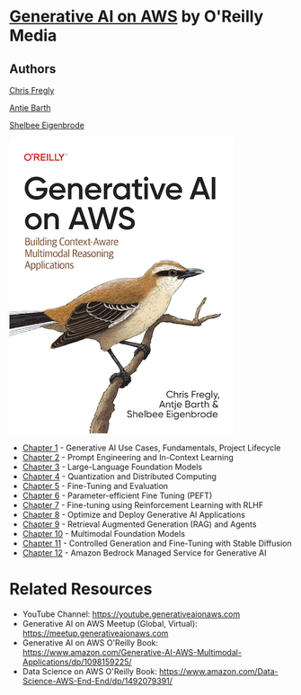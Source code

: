 # [Generative AI on AWS](https://www.amazon.com/Generative-AI-AWS-Multimodal-Applications/dp/1098159225/) by O'Reilly Media

## Authors
[Chris Fregly](https://www.linkedin.com/in/cfregly/)

[Antje Barth](https://www.linkedin.com/in/antje-barth/)

[Shelbee Eigenbrode](https://www.linkedin.com/in/shelbee-eigenbrode/)

[![](img/gaia_book_cover_sm.png)](https://www.amazon.com/Generative-AI-AWS-Multimodal-Applications/dp/1098159225/)

* [Chapter 1](/01_intro) - Generative AI Use Cases, Fundamentals, Project Lifecycle
* [Chapter 2](/02_prompt) - Prompt Engineering and In-Context Learning
* [Chapter 3](/03_foundation) - Large-Language Foundation Models
* [Chapter 4](/04_optimize) - Quantization and Distributed Computing
* [Chapter 5](/05_finetune) - Fine-Tuning and Evaluation
* [Chapter 6](/06_peft) - Parameter-efficient Fine Tuning (PEFT)
* [Chapter 7](/07_rlhf) - Fine-tuning using Reinforcement Learning with RLHF
* [Chapter 8](/08_deploy) - Optimize and Deploy Generative AI Applications
* [Chapter 9](/09_rag) - Retrieval Augmented Generation (RAG) and Agents
* [Chapter 10](/10_multimodal) - Multimodal Foundation Models
* [Chapter 11](/11_diffusers) - Controlled Generation and Fine-Tuning with Stable Diffusion
* [Chapter 12](/12_bedrock) - Amazon Bedrock Managed Service for Generative AI

# Related Resources
* YouTube Channel: https://youtube.generativeaionaws.com
* Generative AI on AWS Meetup (Global, Virtual): https://meetup.generativeaionaws.com
* Generative AI on AWS O'Reilly Book: https://www.amazon.com/Generative-AI-AWS-Multimodal-Applications/dp/1098159225/
* Data Science on AWS O'Reilly Book: https://www.amazon.com/Data-Science-AWS-End-End/dp/1492079391/
